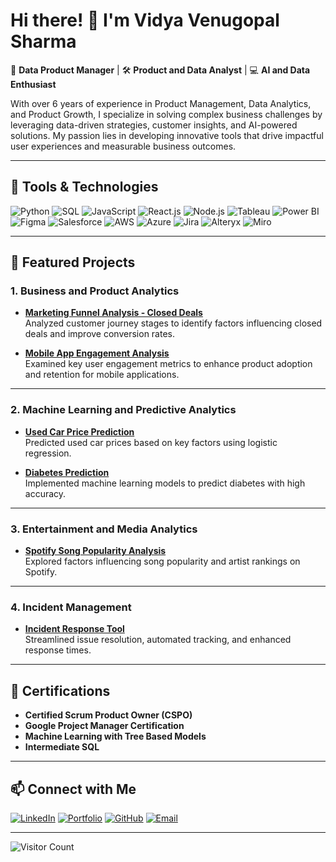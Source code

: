 # Hi there! 👋 I'm Vidya Venugopal Sharma

🎯 **Data Product Manager** | 🛠 **Product and Data Analyst** | 💻 **AI and Data Enthusiast**

With over 6 years of experience in Product Management, Data Analytics, and Product Growth, I specialize in solving complex business challenges by leveraging data-driven strategies, customer insights, and AI-powered solutions. My passion lies in developing innovative tools that drive impactful user experiences and measurable business outcomes.

---

## 🔧 Tools & Technologies
![Python](https://img.shields.io/badge/Python-3776AB?style=for-the-badge&logo=python&logoColor=white)
![SQL](https://img.shields.io/badge/SQL-336791?style=for-the-badge&logo=postgresql&logoColor=white)
![JavaScript](https://img.shields.io/badge/JavaScript-F7DF1E?style=for-the-badge&logo=javascript&logoColor=black)
![React.js](https://img.shields.io/badge/React.js-61DAFB?style=for-the-badge&logo=react&logoColor=black)
![Node.js](https://img.shields.io/badge/Node.js-339933?style=for-the-badge&logo=nodedotjs&logoColor=white)
![Tableau](https://img.shields.io/badge/Tableau-E97627?style=for-the-badge&logo=tableau&logoColor=white)
![Power BI](https://img.shields.io/badge/Power_BI-F2C811?style=for-the-badge&logo=powerbi&logoColor=black)
![Figma](https://img.shields.io/badge/Figma-F24E1E?style=for-the-badge&logo=figma&logoColor=white)
![Salesforce](https://img.shields.io/badge/Salesforce-00A1E0?style=for-the-badge&logo=salesforce&logoColor=white)
![AWS](https://img.shields.io/badge/AWS-232F3E?style=for-the-badge&logo=amazonaws&logoColor=white)
![Azure](https://img.shields.io/badge/Azure-0078D4?style=for-the-badge&logo=microsoftazure&logoColor=white)
![Jira](https://img.shields.io/badge/Jira-0052CC?style=for-the-badge&logo=jira&logoColor=white)
![Alteryx](https://img.shields.io/badge/Alteryx-0078FF?style=for-the-badge&logo=alteryx&logoColor=white)
![Miro](https://img.shields.io/badge/Miro-050038?style=for-the-badge&logo=miro&logoColor=white)

---

## 🚀 Featured Projects
### **1. Business and Product Analytics**
- **[Marketing Funnel Analysis - Closed Deals](https://github.com/vidyasharma17/Marketing-Funnel-Analysis-Closed-Deals-)**  
  Analyzed customer journey stages to identify factors influencing closed deals and improve conversion rates.
  
- **[Mobile App Engagement Analysis](https://github.com/vidyasharma17/Mobile-App-Engagement-Analysis)**  
  Examined key user engagement metrics to enhance product adoption and retention for mobile applications.

---
### **2. Machine Learning and Predictive Analytics**
- **[Used Car Price Prediction](https://github.com/vidyasharma17/Used-Car-Price-Prediction-using-Logisitic-Regression)**  
  Predicted used car prices based on key factors using logistic regression.

- **[Diabetes Prediction](https://github.com/vidyasharma17/Diabetes-Prediction-Using-Logistic-Regression-and-Neural-Networks)**  
  Implemented machine learning models to predict diabetes with high accuracy.

---

### **3. Entertainment and Media Analytics**
- **[Spotify Song Popularity Analysis](https://github.com/vidyasharma17/Analysis-of-key-factors-influencing-song-popularity-and-artist-rankings-of-Spotify-)**  
  Explored factors influencing song popularity and artist rankings on Spotify.

---

### **4. Incident Management**
- **[Incident Response Tool](https://github.com/vidyasharma17/Incidence_Response_Tool)**  
  Streamlined issue resolution, automated tracking, and enhanced response times.

---

## 📜 Certifications
- **Certified Scrum Product Owner (CSPO)**
- **Google Project Manager Certification**
- **Machine Learning with Tree Based Models**
- **Intermediate SQL**

---

## 📫 Connect with Me
[![LinkedIn](https://img.shields.io/badge/LinkedIn-0A66C2?style=for-the-badge&logo=linkedin&logoColor=white)](https://www.linkedin.com/in/vidya-v-sharma/)
[![Portfolio](https://img.shields.io/badge/Portfolio-FF5722?style=for-the-badge&logo=google-chrome&logoColor=white)](https://www.vidyasharma.com/)
[![GitHub](https://img.shields.io/badge/GitHub-181717?style=for-the-badge&logo=github&logoColor=white)](https://github.com/vidyasharma17)
[![Email](https://img.shields.io/badge/Email-D14836?style=for-the-badge&logo=gmail&logoColor=white)](mailto:vidyavenugopalsharma@gmail.com)

---

![Visitor Count](https://komarev.com/ghpvc/?username=vidyasharma17&color=blue&style=flat-square)

